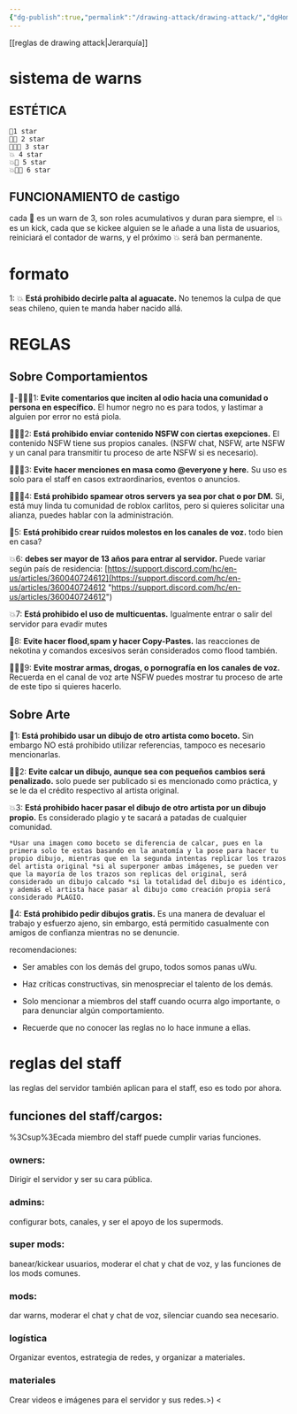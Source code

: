 ```yaml
---
{"dg-publish":true,"permalink":"/drawing-attack/drawing-attack/","dgHomeLink":true,"dgPassFrontmatter":false}
---
```



[[reglas de drawing attack|Jerarquía]]

# sistema de warns

## ESTÉTICA

	
	💢1 star
	💢💢 2 star
	💢💢💢 3 star
	💥 4 star
	💥💢 5 star
	💥💢💢 6 star


## FUNCIONAMIENTO de castigo
cada 💢 es un warn de 3, son roles acumulativos y duran para siempre, el 💥 es un kick, cada que se kickee alguien se le añade a una lista de usuarios, reiniciará el contador de warns, y el próximo 💥 será ban permanente.
# formato
1: 💥 **Está prohibido decirle palta al aguacate.**  No tenemos la culpa de que seas chileno, quien te manda haber nacido allá.


# REGLAS
## Sobre Comportamientos
💢-💢💢💢1: **Evite comentarios que inciten al odio hacia una comunidad o persona en específico.** El humor negro no es para todos, y lastimar a alguien por error no está piola.

💢💢💢2: **Está prohibido enviar contenido NSFW con ciertas exepciones.** El contenido NSFW tiene sus propios canales. (NSFW chat, NSFW, arte NSFW y un canal para transmitir tu proceso de arte NSFW si es necesario).

💢💢💢3: **Evite hacer menciones en masa como @everyone y here.** Su uso es solo para el staff en casos extraordinarios, eventos o anuncios.

💢💢💢4: **Está prohibido spamear otros servers ya sea por chat o por DM.** Si, está muy linda tu comunidad de roblox carlitos, pero si quieres solicitar una alianza, puedes hablar con la administración.

💢5: **Está prohibido crear ruidos molestos en los canales de voz.** todo bien en casa?

💥6: **debes ser mayor de 13 años  para entrar al servidor.** Puede variar según país de residencia: [https://support.discord.com/hc/en-us/articles/360040724612](https://support.discord.com/hc/en-us/articles/360040724612 "https://support.discord.com/hc/en-us/articles/360040724612")

💥7: **Está prohibido el uso de multicuentas.** Igualmente entrar o salir del servidor para evadir mutes

💢8: **Evite hacer flood,spam y hacer Copy-Pastes.** las reacciones de nekotina y comandos excesivos serán considerados como flood también.


💢💢💢9: **Evite mostrar armas, drogas, o pornografía en los canales de voz.** Recuerda en el canal de voz arte NSFW puedes mostrar tu proceso de arte de este tipo si quieres hacerlo.

## Sobre Arte

💢1: **Está prohibido usar un dibujo de otro artista como boceto.** Sin embargo NO está prohibido utilizar referencias, tampoco es necesario mencionarlas.

💢💢2: **Evite calcar un dibujo, aunque sea con pequeños cambios será penalizado.** solo puede ser publicado si es mencionado como práctica, y se le da el crédito respectivo al artista original.

💥3: **Está prohibido hacer pasar el dibujo de otro artista por un dibujo propio.** Es considerado plagio y te sacará a patadas de cualquier comunidad.

	*Usar una imagen como boceto se diferencia de calcar, pues en la primera solo te estas basando en la anatomía y la pose para hacer tu propio dibujo, mientras que en la segunda intentas replicar los trazos del artista original *si al superponer ambas imágenes, se pueden ver que la mayoría de los trazos son replicas del original, será considerado un dibujo calcado *si la totalidad del dibujo es idéntico, y además el artista hace pasar al dibujo como creación propia será considerado PLAGIO.

 💢4: **Está prohibido pedir dibujos gratis.** Es una manera de devaluar el trabajo y esfuerzo ajeno, sin embargo, está permitido casualmente con amigos de confianza mientras no se denuncie.

recomendaciones: 
 
- Ser amables con los demás del grupo, todos somos panas uWu.

- Haz críticas constructivas, sin menospreciar el talento de los demás.

- Solo mencionar a miembros del staff cuando ocurra algo importante, o para denunciar algún comportamiento.

- Recuerde que no conocer las reglas no lo hace inmune a ellas.


# reglas del staff
las reglas del servidor también aplican para el staff, eso es todo por ahora.

## funciones del staff/cargos:
%3Csup%3Ecada miembro del staff puede cumplir varias funciones.</sup>
### owners:
Dirigir el servidor y ser su cara pública.

### admins: 
configurar bots, canales, y ser el apoyo de los supermods.

### super mods:
banear/kickear usuarios, moderar el chat y chat de voz, y las funciones de los mods comunes.

### mods:
dar warns, moderar el chat y chat de voz, silenciar cuando sea necesario.

### logística
Organizar eventos, estrategia de redes, y organizar a materiales.

### materiales
Crear videos e imágenes para el servidor y sus redes.>)
<